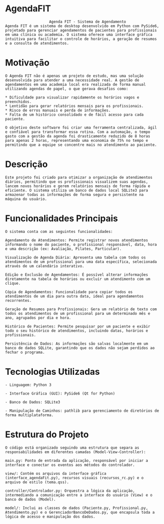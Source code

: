 # AgendaFIT

                        Agenda FIT - Sistema de Agendamento
    Agenda FIT é um sistema de desktop desenvolvido em Python com PySide6, projetado para gerenciar agendamentos de pacientes para profissionais em uma clínica ou academia. O sistema oferece uma interface gráfica intuitiva para facilitar o controle de horários, a geração de resumos e a consulta de atendimentos.

# Motivação

    O Agenda FIT não é apenas um projeto de estudo, mas uma solução desenvolvida para atender a uma necessidade real. A gestão de agendamentos em uma academia local era realizada de forma manual utilizando agendas de papel, o que gerava desafios como:

    * Dificuldade para visualizar rapidamente os horários vagos e preenchidos.
    * Lentidão para gerar relatórios mensais para os profissionais.
    * Risco de erros manuais e perda de informações.
    * Falta de um histórico consolidado e de fácil acesso para cada paciente.

    O objetivo deste software foi criar uma ferramenta centralizada, ágil e confiável para transformar essa rotina. Com a automação, o tempo gasto com a gestão da agenda foi drasticamente reduzido de 8 horas para apenas 2 horas, representando uma economia de 75% no tempo e permitindo que a equipe se concentre mais no atendimento ao paciente.



# Descrição
    Este projeto foi criado para otimizar a organização de atendimentos diários, permitindo que os profissionais visualizem suas agendas, lancem novos horários e gerem relatórios mensais de forma rápida e eficiente. O sistema utiliza um banco de dados local SQLite3 para armazenar todas as informações de forma segura e persistente na máquina do usuário.

# Funcionalidades Principais
    O sistema conta com as seguintes funcionalidades:

    Agendamento de Atendimentos: Permite registrar novos atendimentos informando o nome do paciente, o profissional responsável, data, hora e uma descrição (ex: Avaliação, Pilates, Particular).

    Visualização de Agenda Diária: Apresenta uma tabela com todos os atendimentos de um profissional para uma data específica, selecionada através de um calendário interativo.

    Edição e Exclusão de Agendamentos: É possível alterar informações diretamente na tabela de horários ou excluir um atendimento com um clique.

    Cópia de Agendamentos: Funcionalidade para copiar todos os atendimentos de um dia para outra data, ideal para agendamentos recorrentes.

    Geração de Resumos para Profissionais: Gera um relatório de texto com todos os atendimentos de um profissional para um determinado mês e ano, agrupados por dia e hora.

    Histórico de Pacientes: Permite pesquisar por um paciente e exibir todo o seu histórico de atendimentos, incluindo datas, horários e profissionais.

    Persistência de Dados: As informações são salvas localmente em um banco de dados SQLite, garantindo que os dados não sejam perdidos ao fechar o programa.

# Tecnologias Utilizadas
    - Linguagem: Python 3

    - Interface Gráfica (GUI): PySide6 (Qt for Python)

    - Banco de Dados: SQLite3

    - Manipulação de Caminhos: pathlib para gerenciamento de diretórios de forma multiplataforma.

# Estrutura do Projeto
    O código está organizado seguindo uma estrutura que separa as responsabilidades em diferentes camadas (Model-View-Controller):

    main.py: Ponto de entrada da aplicação, responsável por iniciar a interface e conectar os eventos aos métodos do controlador.

    view/: Contém os arquivos da interface gráfica (interface_agendaFit.py), recursos visuais (recursos_rc.py) e o arquivo de estilo (tema.qss).

    controller/Controlador.py: Orquestra a lógica da aplicação, intermediando a comunicação entre a interface do usuário (View) e o banco de dados (Model).

    model/: Inclui as classes de dados (Paciente.py, Profissional.py, Atendimento.py) e o GerenciadorBancoDeDados.py, que encapsula toda a lógica de acesso e manipulação dos dados.

